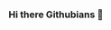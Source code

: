 ### Hi there Githubians 👋

<!--
**wvelting1/wvelting1** is a ✨ _special_ ✨ repository because its `README.md` (this file) appears on your GitHub profile.

Here are some ideas to get you started:

- 🔭 I’m currently working on whatever is currently on my mind.
- 🌱 I’m currently learning EVERYTHING!
- 👯 I’m looking to collaborate on new and exciting projects.
- 🤔 I’m looking for help with understanding the meaning of life ;)
- 💬 Ask me about ...
- 📫 How to reach me: ...
- 😄 Pronouns: ...
- ⚡ Fun fact: ...
-->

